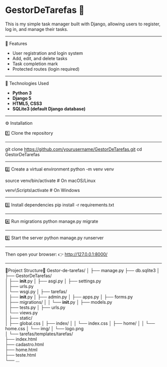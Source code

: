 # GestorDeTarefas 🐸

This is my simple task manager built with Django, allowing users to register, log in, and manage their tasks.

----------------------------------------

🐸 Features
- User registration and login system  
- Add, edit, and delete tasks  
- Task completion mark
- Protected routes (login required)
  
----------------------------------------

🐸 Technologies Used
- **Python 3**
- **Django 5**
- **HTML5, CSS3**
- **SQLite3 (default Django database)**

----------------------------------------

⚙️ Installation

1️⃣ Clone the repository

----------------------------------------

git clone https://github.com/yourusername/GestorDeTarefas.git
cd GestorDeTarefas

----------------------------------------

2️⃣ Create a virtual environment
python -m venv venv

source venv/bin/activate   # On macOS/Linux

venv\Scripts\activate      # On Windows

----------------------------------------

3️⃣ Install dependencies
pip install -r requirements.txt

----------------------------------------

4️⃣ Run migrations
python manage.py migrate

----------------------------------------

5️⃣ Start the server
python manage.py runserver

----------------------------------------

Then open your browser:
👉 http://127.0.0.1:8000/

----------------------------------------
🐸Project Structure🐸
 Gestor-de-tarefas/
│
├── manage.py
├── db.sqlite3
│
├── GestorDeTarefas/                
│   ├── __init__.py
│   ├── asgi.py
│   ├── settings.py                 
│   ├── urls.py                    
│   └── wsgi.py
│
├── tarefas/                       
│   ├── __init__.py
│   ├── admin.py
│   ├── apps.py
│   ├── forms.py                   
│   ├── migrations/
│   │   └── __init__.py
│   ├── models.py                 
│   ├── tests.py
│   ├── urls.py                     
│   └── views.py                   
│
├── static/                       
│   ├── global.css
│   ├── index/
│   │   └── index.css
│   ├── home/
│   │   └── home.css
│   └── img/
│       └── logo.png                 
│
└── tarefas/templates/tarefas/      
    ├── index.html                
    ├── cadastro.html             
    ├── home.html                 
    ├── teste.html                 
    └── ...                         
